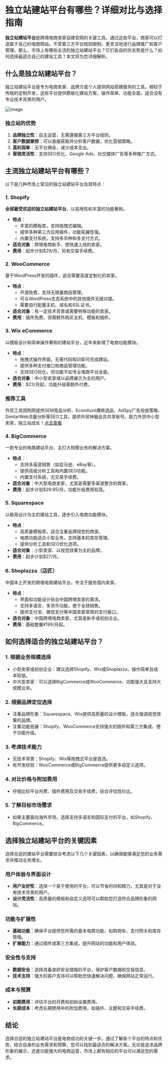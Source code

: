 # 独立站建站平台有哪些？详细对比与选择指南

**独立站建站平台**是跨境电商卖家自建官网的关键工具。通过这些平台，商家可以打造属于自己的电商网站，不受第三方平台规则限制，更灵活地进行品牌推广和客户管理。那么，市场上有哪些主流的独立站建站平台？它们各自的优劣势是什么？如何选择最适合自己的建站工具？本文将为您详细解析。

## 什么是独立站建站平台？

独立站建站平台是专为电商卖家、品牌方或个人提供网站搭建服务的工具。相较于传统的定制开发，这些平台提供模板化建站方案，操作简单、功能全面，适合没有专业技术背景的用户。

![image](https://github.com/user-attachments/assets/5b07c717-caa4-4bd8-bbdc-a03d3a1f2700)


### 独立站的优势

1. **品牌独立性**：自主运营，无需遵循第三方平台规则。
2. **客户数据掌控**：可以直接获取并分析客户数据，优化营销策略。
3. **高利润率**：无平台佣金，减少成本支出。
4. **营销灵活性**：支持SEO优化、Google Ads、社交媒体广告等多种推广方式。

## 主流独立站建站平台有哪些？

以下是几种市场上常见的独立站建站平台及其特点：

### 1. Shopify

**全球最受欢迎的独立站建站平台**，以易用性和丰富的功能著称。

- **特点**：
  - 丰富的模板库，支持拖拽式编辑。
  - 提供多种第三方应用插件，功能拓展性强。
  - 内置支付系统，支持多币种和多支付方式。
- **适合对象**：跨境电商新手、想快速上线的卖家。
- **费用**：起步计划$29/月，另有交易手续费。

### 2. WooCommerce

基于WordPress开发的插件，适合需要高度定制化的卖家。

- **特点**：
  - 开源免费，支持无限量商品管理。
  - 可与WordPress生态系统中的其他插件无缝对接。
  - 需要自行配置主机、域名和SSL证书。
- **适合对象**：有一定技术背景或需要特殊功能的卖家。
- **费用**：插件免费，但需额外购买主机、模板和插件。

### 3. Wix eCommerce

以模板设计和简单操作著称的建站平台，近年来新增了电商功能模块。

- **特点**：
  - 拖拽式操作界面，无需代码知识即可完成建站。
  - 提供多种支付接口和商品管理功能。
  - 支持SEO优化，但功能不如专业电商平台全面。
- **适合对象**：中小型卖家或以品牌展示为主的用户。
- **费用**：$23/月起，功能升级需额外付费。

### 推荐工具

外贸工具团购网提供SEM竞品分析、Ecomhunt爆款选品、AdSpy广告投放策略、SimilarWeb流量分析等SEO工具，提供外贸神器会员共享账号。助力外贸中小型卖家，独立站成长！[点击查看](https://bit.ly/waimao518)

### 4. BigCommerce

一款专业的电商建站平台，主打大规模业务的解决方案。

- **特点**：
  - 支持多渠道销售（如亚马逊、eBay等）。
  - 提供高级分析工具和内置SEO功能。
  - 内置支付系统，无交易手续费。
- **适合对象**：中大型电商卖家，尤其是需要多渠道整合的商家。
- **费用**：起步计划$29.95/月，功能升级费用较高。

### 5. Squarespace

以极简设计为主的建站工具，逐步引入电商功能模块。

- **特点**：
  - 高质量模板库，适合注重品牌视觉的商家。
  - 电商功能适合小型业务，支持基本的库存管理。
  - 提供分析工具和SEO优化选项。
- **适合对象**：小型卖家、以视觉效果为主的品牌。
- **费用**：起步计划$27/月。

### 6. Shoplazza（店匠）

中国本土开发的跨境电商建站平台，专注于服务国内卖家。

- **特点**：
  - 界面和功能设计贴合中国跨境卖家的需求。
  - 支持多语言、多货币功能，便于全球销售。
  - 提供支付宝、微信支付等中国卖家常用的支付接口。
- **适合对象**：中国跨境电商卖家，尤其是新手或初创企业。
- **费用**：基础套餐¥199/月起。

## 如何选择适合的独立站建站平台？

### 1. 根据业务规模选择

- 小型卖家或初创企业：建议选择Shopify、Wix或Shoplazza，操作简单且成本较低。
- 中大型卖家：可以选择BigCommerce或WooCommerce，功能强大且支持大规模业务。

### 2. 根据品牌定位选择

- 注重品牌形象：Squarespace、Wix提供高质量的设计模板，适合强调视觉效果的品牌。
- 注重功能拓展：Shopify、WooCommerce支持强大的插件和第三方集成，便于功能升级。

### 3. 考虑技术能力

- 无技术背景：Shopify、Wix等拖拽式平台是首选。
- 有开发经验：WooCommerce或BigCommerce提供更多自定义选项。

### 4. 对比价格与附加费用

- 仔细比较平台月费、插件费用及交易手续费，综合评估性价比。

### 5. 了解目标市场需求

- 如果主要面向海外市场，选择支持多语言和国际支付的平台，如Shopify、BigCommerce。
## 选择独立站建站平台的关键因素

选择合适的建站平台需要综合考虑以下几个关键因素，以确保能够满足您的业务需求并推动业务增长。

### 用户体验与界面设计

- **用户友好性**：选择一个易于使用的平台，可以节省时间和精力，尤其是对于没有技术背景的用户。
- **设计灵活性**：高质量的模板和自定义选项可以帮助您打造符合品牌形象的网站。

### 功能与扩展性

- **基础功能**：确保平台提供您所需的基本电商功能，如购物车、支付网关和库存管理。
- **扩展能力**：通过插件或第三方集成，提升网站的功能和用户体验。

### 安全性与支持

- **数据安全**：选择具备良好安全措施的平台，保护客户数据和交易信息。
- **技术支持**：强大的客户支持可以帮助您快速解决问题，确保网站正常运行。

### 成本与预算

- **初期费用**：评估平台的月费和初始设置费用。
- **长期成本**：考虑长期使用中的附加费用，如插件、主题和交易手续费。

## 结论

选择合适的独立站建站平台是电商成功的关键一步。通过了解各个平台的特点和优势，结合自身的业务需求和预算，您可以找到最适合的解决方案。无论是追求品牌形象的展示，还是功能强大的电商运营，市场上都有相应的平台可以满足您的需求。
